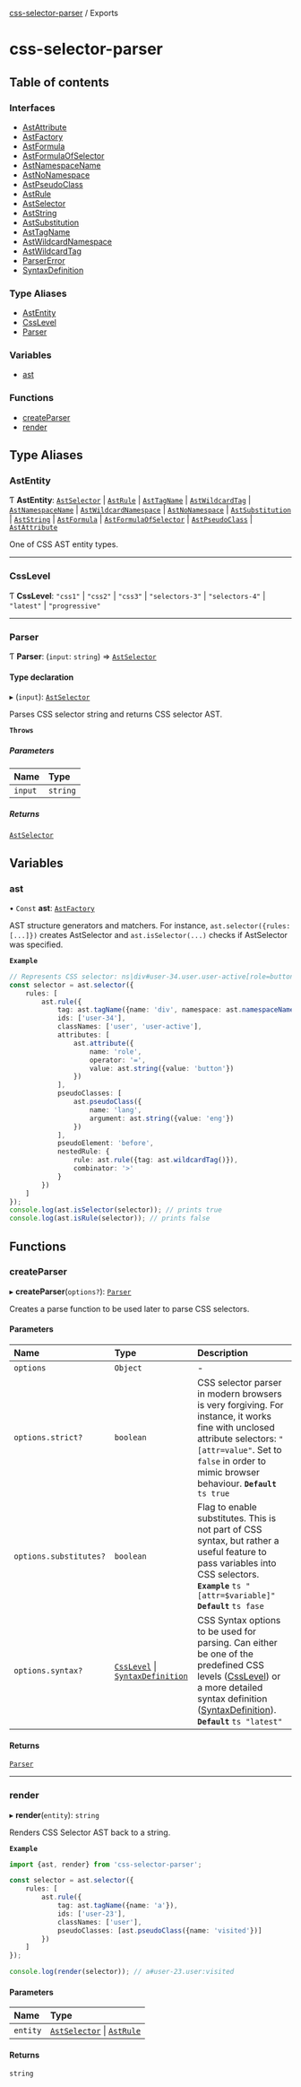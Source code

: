 [css-selector-parser](../README.md) / Exports

# css-selector-parser

## Table of contents

### Interfaces

- [AstAttribute](interfaces/AstAttribute.md)
- [AstFactory](interfaces/AstFactory.md)
- [AstFormula](interfaces/AstFormula.md)
- [AstFormulaOfSelector](interfaces/AstFormulaOfSelector.md)
- [AstNamespaceName](interfaces/AstNamespaceName.md)
- [AstNoNamespace](interfaces/AstNoNamespace.md)
- [AstPseudoClass](interfaces/AstPseudoClass.md)
- [AstRule](interfaces/AstRule.md)
- [AstSelector](interfaces/AstSelector.md)
- [AstString](interfaces/AstString.md)
- [AstSubstitution](interfaces/AstSubstitution.md)
- [AstTagName](interfaces/AstTagName.md)
- [AstWildcardNamespace](interfaces/AstWildcardNamespace.md)
- [AstWildcardTag](interfaces/AstWildcardTag.md)
- [ParserError](interfaces/ParserError.md)
- [SyntaxDefinition](interfaces/SyntaxDefinition.md)

### Type Aliases

- [AstEntity](modules.md#astentity)
- [CssLevel](modules.md#csslevel)
- [Parser](modules.md#parser)

### Variables

- [ast](modules.md#ast)

### Functions

- [createParser](modules.md#createparser)
- [render](modules.md#render)

## Type Aliases

### AstEntity

Ƭ **AstEntity**: [`AstSelector`](interfaces/AstSelector.md) \| [`AstRule`](interfaces/AstRule.md) \| [`AstTagName`](interfaces/AstTagName.md) \| [`AstWildcardTag`](interfaces/AstWildcardTag.md) \| [`AstNamespaceName`](interfaces/AstNamespaceName.md) \| [`AstWildcardNamespace`](interfaces/AstWildcardNamespace.md) \| [`AstNoNamespace`](interfaces/AstNoNamespace.md) \| [`AstSubstitution`](interfaces/AstSubstitution.md) \| [`AstString`](interfaces/AstString.md) \| [`AstFormula`](interfaces/AstFormula.md) \| [`AstFormulaOfSelector`](interfaces/AstFormulaOfSelector.md) \| [`AstPseudoClass`](interfaces/AstPseudoClass.md) \| [`AstAttribute`](interfaces/AstAttribute.md)

One of CSS AST entity types.

___

### CssLevel

Ƭ **CssLevel**: ``"css1"`` \| ``"css2"`` \| ``"css3"`` \| ``"selectors-3"`` \| ``"selectors-4"`` \| ``"latest"`` \| ``"progressive"``

___

### Parser

Ƭ **Parser**: (`input`: `string`) => [`AstSelector`](interfaces/AstSelector.md)

#### Type declaration

▸ (`input`): [`AstSelector`](interfaces/AstSelector.md)

Parses CSS selector string and returns CSS selector AST.

**`Throws`**

##### Parameters

| Name | Type |
| :------ | :------ |
| `input` | `string` |

##### Returns

[`AstSelector`](interfaces/AstSelector.md)

## Variables

### ast

• `Const` **ast**: [`AstFactory`](interfaces/AstFactory.md)

AST structure generators and matchers.
For instance, `ast.selector({rules: [...]})` creates AstSelector and `ast.isSelector(...)` checks if
AstSelector was specified.

**`Example`**

```ts
// Represents CSS selector: ns|div#user-34.user.user-active[role=button]:lang(en) > *
const selector = ast.selector({
    rules: [
        ast.rule({
            tag: ast.tagName({name: 'div', namespace: ast.namespaceName({name: 'ns'})}),
            ids: ['user-34'],
            classNames: ['user', 'user-active'],
            attributes: [
                ast.attribute({
                    name: 'role',
                    operator: '=',
                    value: ast.string({value: 'button'})
                })
            ],
            pseudoClasses: [
                ast.pseudoClass({
                    name: 'lang',
                    argument: ast.string({value: 'eng'})
                })
            ],
            pseudoElement: 'before',
            nestedRule: {
                rule: ast.rule({tag: ast.wildcardTag()}),
                combinator: '>'
            }
        })
    ]
});
console.log(ast.isSelector(selector)); // prints true
console.log(ast.isRule(selector)); // prints false
```

## Functions

### createParser

▸ **createParser**(`options?`): [`Parser`](modules.md#parser)

Creates a parse function to be used later to parse CSS selectors.

#### Parameters

| Name | Type | Description |
| :------ | :------ | :------ |
| `options` | `Object` | - |
| `options.strict?` | `boolean` | CSS selector parser in modern browsers is very forgiving. For instance, it works fine with unclosed attribute selectors: `"[attr=value"`. Set to `false` in order to mimic browser behaviour. **`Default`** ```ts true ``` |
| `options.substitutes?` | `boolean` | Flag to enable substitutes. This is not part of CSS syntax, but rather a useful feature to pass variables into CSS selectors. **`Example`** ```ts "[attr=$variable]" ``` **`Default`** ```ts fase ``` |
| `options.syntax?` | [`CssLevel`](modules.md#csslevel) \| [`SyntaxDefinition`](interfaces/SyntaxDefinition.md) | CSS Syntax options to be used for parsing. Can either be one of the predefined CSS levels ([CssLevel](modules.md#csslevel)) or a more detailed syntax definition ([SyntaxDefinition](interfaces/SyntaxDefinition.md)). **`Default`** ```ts "latest" ``` |

#### Returns

[`Parser`](modules.md#parser)

___

### render

▸ **render**(`entity`): `string`

Renders CSS Selector AST back to a string.

**`Example`**

```ts
import {ast, render} from 'css-selector-parser';

const selector = ast.selector({
    rules: [
        ast.rule({
            tag: ast.tagName({name: 'a'}),
            ids: ['user-23'],
            classNames: ['user'],
            pseudoClasses: [ast.pseudoClass({name: 'visited'})]
        })
    ]
});

console.log(render(selector)); // a#user-23.user:visited
```

#### Parameters

| Name | Type |
| :------ | :------ |
| `entity` | [`AstSelector`](interfaces/AstSelector.md) \| [`AstRule`](interfaces/AstRule.md) |

#### Returns

`string`
